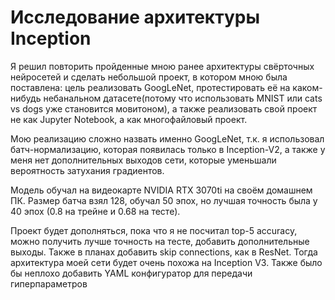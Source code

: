 # Исследование архитектуры Inception
Я решил повторить пройденные мною ранее архитектуры свёрточных нейросетей и сделать небольшой проект, в котором мною была поставлена: цель реализовать GoogLeNet, протестировать её на каком-нибудь небанальном датасете(потому что использовать MNIST или cats vs dogs уже становится мовитоном), а также реализовать свой проект не как Jupyter Notebook, а как многофайловый проект.

Мою реализацию сложно назвать именно GoogLeNet, т.к. я использовал батч-нормализацию, которая появилась только в Inception-V2, а также у меня нет дополнительных выходов сети, которые уменьшали вероятность затухания градиентов. 

Модель обучал на видеокарте NVIDIA RTX 3070ti на своём домашнем ПК. Размер батча взял 128, обучал 50 эпох, но лучшая точность была у 40 эпох (0.8 на трейне и 0.68 на тесте). 

Проект будет дополняться, пока что я не посчитал top-5 accuracy, можно получить лучше точность на тесте, добавить дополнительные выходы. Также в планах добавить skip connections, как в ResNet. Тогда архитектура моей сети будет очень похожа на Inception V3. Также было бы неплохо добавить YAML конфигуратор для передачи гиперпараметров

